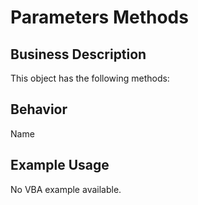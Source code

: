 # Parameters Methods

## Business Description
This object has the following methods:

## Behavior
Name

## Example Usage
No VBA example available.